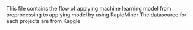 This file contains the flow of applying machine learning model from preprocessing to applying model by using RapidMiner
The datasource for each projects are from Kaggle
